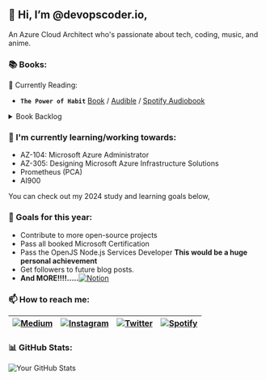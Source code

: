 ## 👋 Hi, I’m @devopscoder.io,

An Azure Cloud Architect who's passionate about tech, coding, music, and anime.



### 📚 Books:
:book: Currently Reading:
- **`The Power of Habit`** [Book](https://www.amazon.co.uk/Power-Habit-Why-What-Change/dp/1847946240) / [Audible](https://www.audible.co.uk/pd/The-Power-of-Habit-Audiobook/B007AK4V62?ipRedirectOverride=true&overrideBaseCountry=true&bp_o=true&source_code=PS1PP30DTRIAL453122123006C&gclid=CjwKCAiAzJOtBhALEiwAtwj8tl82uKSaLuzsXG669qqZxX54aBLKA0bA0w7QqCCTfa2p8MD9IP3s1hoCNMkQAvD_BwE&gclsrc=aw.ds) / [Spotify Audiobook](https://open.spotify.com/show/1dxK3fHqf8C7RpzgxSFmR7?si=92b2ccd1e60648a8)

<details>
  <summary>Book Backlog</summary>
<!---
  - [Book Title 1](link)
  - [Book Title 2](link)
--->
</details>

### 🌱 I'm currently learning/working towards:
- AZ-104: Microsoft Azure Administrator
- AZ-305: Designing Microsoft Azure Infrastructure Solutions
- Prometheus (PCA)
- AI900
<!---
- [Technology/Framework/Tool]
- [Another Technology/Framework/Tool]
--->
You can check out my 2024 study and learning goals below,



### 🚀 Goals for this year:
- Contribute to more open-source projects
- Pass all booked Microsoft Certification
- Pass the OpenJS Node.js Services Developer **This would be a huge personal achievement**
- Get followers to future blog posts.
- **And MORE!!!!.....**[![Notion](https://img.shields.io/badge/study%20goals%202024-%23000000.svg?&style=for-the-badge&logo=notion&logoColor=white)](https://devopscoder.notion.site/Study-Courses-Certifications-fbea9eea11e64f75824104e1b89a8eb3)

  
  
 <!--- 
- Learn [Specific Skill/Technology]
- Build [Project/Idea]
--->

<!---
### 💬 Ask me about:

- [Area of Expertise/Interest]
- [Another Area of Expertise/Interest]
--->
### 📫 How to reach me: 
| [![Medium](https://img.shields.io/badge/Medium-%2312100E.svg?&style=for-the-badge&logo=medium&logoColor=white)](https://devopscoderio.medium.com/) | [![Instagram](https://img.shields.io/badge/Instagram-%23E4405F.svg?&style=for-the-badge&logo=instagram&logoColor=white)](https://www.instagram.com/devopscoder.io/) | [![Twitter](https://img.shields.io/badge/Twitter-%231DA1F2.svg?&style=for-the-badge&logo=twitter&logoColor=white)](https://twitter.com/devopscoderio) | [![Spotify](https://img.shields.io/badge/Spotify-%231ED760.svg?&style=for-the-badge&logo=spotify&logoColor=white)](https://open.spotify.com/playlist/6EHEeLtwBwO3VdQu06oddJ?si=5a6d1d7c14b44fc4) |
|------------------------------------------------------------------------------------------------------------------------------------------------------------------------------------------------------------------------------------|----------------------------------------------------------------------------------------------------------------------------------------------------------------------------------------------------------------------------|-----------------------------------------------------------------------------------------------------------------------------------------------------------------|------------------------------------------------------------------------------------------------------------------------------------------------------------------|

### 📊 GitHub Stats:
![Your GitHub Stats](https://github-readme-stats.vercel.app/api?username=devopscoderio&show_icons=true&theme=dark&theme=transparent)
<!---
- :books: Outstadning books:

  - [Book Title 1](link_to_book_1)
  - [Book Title 2](link_to_book_2)
  - [Book Title 3](link_to_book_3)

- :closed_book: Books I've read.
- 👀 I’m interested in ...
- 🌱 I’m currently learning ...
- 💞️ I’m looking to collaborate on ...
- 📫 How to reach me ...
- 😄 Pronouns: ...
- ⚡ Fun fact: ...
--->

<!---
devopscoderio/devopscoderio is a ✨ special ✨ repository because its `README.md` (this file) appears on your GitHub profile.
You can click the Preview link to take a look at your changes.

### 👋 Hi, I’m [@devopscoder-io](https://github.com/devopscoder-io)

#### :book: Currently Reading:
- [The Power of Habit](https://www.amazon.co.uk/Power-Habit-Why-What-Change/dp/1847946240) ([Audible](https://www.audible.co.uk/pd/The-Power-of-Habit-Audiobook/B007AK4V62?ipRedirectOverride=true&overrideBaseCountry=true&bp_o=true&source_code=PS1PP30DTRIAL453122123006C&gclid=CjwKCAiAzJOtBhALEiwAtwj8tl82uKSaLuzsXG669qqZxX54aBLKA0bA0w7QqCCTfa2p8MD9IP3s1hoCNMkQAvD_BwE&gclsrc=aw.ds))

#### 📚 Book Backlogs:
<details>
  <summary>Fiction</summary>
  
  - [Book Title 1](link)
  - [Book Title 2](link)
</details>

<details>
  <summary>Non-Fiction</summary>
  
  - [Book Title 3](link)
  - [Book Title 4](link)
</details>

#### 🌱 I'm currently learning:
- [Technology/Framework/Tool]
- [Another Technology/Framework/Tool]

#### 👨‍💻 What I'm working on:
- [Project Name/Description]
- [Project Name/Description]

#### 🚀 Goals for this year:
- Contribute to more open source projects
- Learn [Specific Skill/Technology]
- Build [Project/Idea]

#### 💬 Ask me about:
- [Area of Expertise/Interest]
- [Another Area of Expertise/Interest]

#### 📫 How to reach me:
- ![Medium](https://img.shields.io/badge/Medium-%2312100E.svg?&style=for-the-badge&logo=medium&logoColor=white) [Your Medium Profile](https://medium.com/yourprofile)
- ![Instagram](https://img.shields.io/badge/Instagram-%23E4405F.svg?&style=for-the-badge&logo=instagram&logoColor=white) [Your Instagram Profile](https://www.instagram.com/yourprofile/)
- ![Twitter](https://img.shields.io/badge/Twitter-%231DA1F2.svg?&style=for-the-badge&logo=twitter&logoColor=white) [Your Twitter Profile](https://twitter.com/yourprofile)

#### 😄 Pronouns:
- [Your Pronouns]

#### ⚡ Fun fact:
- [Interesting Fact About Yourself]

#### 📊 GitHub Stats:
![Your GitHub Stats](https://github-readme-stats.vercel.app/api?username=yourusername&show_icons=true&theme=radical)


### Hey, I'm Miraya 👋🏽  

I'm a 21-year-old developer based in Germany, and I'm passionate about crafting digital experiences. 

- Check out my [website](https://www.miraya.tech/) to learn more about me.
- Explore my [blog](https://mirayatech.hashnode.dev/?source=top_nav_blog_home) where I share insights and learnings.
- Stay updated with my journey on [Instagram](https://www.instagram.com/mirayatech), [LinkedIn](https://www.linkedin.com/in/mirayaabrodi) and [YouTube](https://www.youtube.com/@mirayatech).
- Explore my [VS Code Configuration](https://github.com/mirayatech/vscode-settings) for development optimization.
- In my [Newsletter](https://mirayatech.substack.com/), I share my learnings and tips to become a better fullstack developer.
 
## 📦 Toolbox

**Frontend Development:** `React` `Next.js` `TypeScript` `Tailwind` `Material-UI` `Framer-Motion`
 
**Version Control:** `Git` `GitLab` `Bitbucket`

**Backend Development:** `Nest.js` `GraphQL` `Firebase` 

**Testing:** `Cypress` `Playwright` `Vitest` `Postman` `Insomnia`

**Others:** `Storybook` `Zustand` `A11y` `Scrum` `Confluence` `Jira`
 
## ✨ Fun Facts 

- Demon Slayer is my favorite anime.
- As a kid, I wanted to be an astronaut.
- I love using Mac after switching from Linux.

## 📫 Contact

 For a quick response, DM me on [Instagram](https://www.instagram.com/mirayatech/) or [LinkedIn](https://www.linkedin.com/in/mirayaabrodi/). 
 
--->
